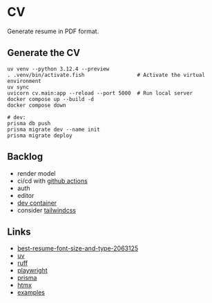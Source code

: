 # CV

Generate resume in PDF format.

## Generate the CV

```shell
uv venv --python 3.12.4 --preview
. .venv/bin/activate.fish                 # Activate the virtual environment
uv sync
uvicorn cv.main:app --reload --port 5000  # Run local server
docker compose up --build -d
docker compose down

# dev:
prisma db push
prisma migrate dev --name init
prisma migrate deploy
```

## Backlog

- render model
- ci/cd with [github actions](https://docs.github.com/en/actions)
- auth
- editor
- [dev container](https://code.visualstudio.com/docs/devcontainers/containers)
- consider [tailwindcss](https://tailwindcss.com/)

## Links

- [best-resume-font-size-and-type-2063125](https://www.thebalancecareers.com/best-resume-font-size-and-type-2063125)
- [uv](https://docs.astral.sh/uv/)
- [ruff](https://docs.astral.sh/ruff/)
- [playwright](https://playwright.dev/python/)
- [prisma](https://prisma-client-py.readthedocs.io)
- [htmx](https://htmx.org/)
- [examples](https://github.com/marty331/fasthtmx/)
